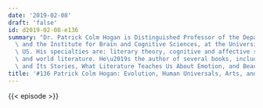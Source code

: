 ```yaml
---
date: '2019-02-08'
draft: 'false'
id: d2019-02-08-e136
summary: "Dr. Patrick Colm Hogan is Distinguished Professor of the Department of English,\
  \ and the Institute for Brain and Cognitive Sciences, at the University of Connecticut,\
  \ US. His specialties are: literary theory, cognitive and affective science of literature,\
  \ and world literature. He\u2019s the author of several books, including The Mind\
  \ and Its Stories, What Literature Teaches Us About Emotion, and Beauty and Sublimity."
title: '#136 Patrick Colm Hogan: Evolution, Human Universals, Arts, and Literature'
---
```

{{< episode >}}
